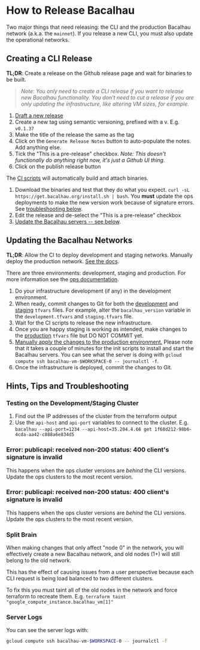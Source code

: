 # How to Release Bacalhau

Two major things that need releasing: the CLI and the production Bacalhau network (a.k.a. the `mainnet`). If you release a new CLI, you must also update the operational networks.

## Creating a CLI Release

**TL;DR**: Create a release on the Github release page and wait for binaries to be built.

> _Note: You only need to create a CLI release if you want to release new Bacalhau functionality. You don't need to cut a release if you are only updating the infrastructure, like altering VM sizes, for example._

1. [Draft a new release](https://github.com/filecoin-project/bacalhau/releases/new)
1. Create a new tag using semantic versioning, prefixed with a v. E.g. `v0.1.37`
1. Make the title of the release the same as the tag
1. Click on the `Generate Release Notes` button to auto-populate the notes. Add anything else.
1. Tick the "This is a pre-release" checkbox. _Note: This doesn't functionally do anything right now, it's just a Github UI thing._
1. Click on the publish release button

The [CI scripts](../.circleci) will automatically build and attach binaries.

1. Download the binaries and test that they do what you expect. `curl -sL https://get.bacalhau.org/install.sh | bash`. You **must** update the ops deployments to make the new version work because of signature errors. See [troubleshooting below](#hints-tips-and-troubleshooting).
1. Edit the release and de-select the "This is a pre-release" checkbox
1. [Update the Bacalhau servers -- see below](#updating-the-bacalhau-networks).

## Updating the Bacalhau Networks

**TL;DR**: Allow the CI to deploy development and staging networks. Manually deploy the production network. [See the docs](../ops/README.md).

There are three environments: development, staging and production. For more information see the [ops documentation](../ops/README.md).

1. Do your infrastructure development (if any) in the development environment.
1. When ready, commit changes to Git for both the [development](../ops/terraform/development.tfvars) and [staging](../ops/terraform/staging.tfvars) `tfvars` files. For example, alter the `bacalhau_version` variable in the `development.tfvars` and `staging.tfvars` file.
1. Wait for the CI scripts to release the new infrastructure.
1. Once you are happy staging is working as intended, make changes to the [production](../ops/terraform/production.tfvars) `tfvars` file but DO NOT COMMIT yet.
1. [Manually apply the changes to the production environment.](../ops/README.md#deploying-bacalhau-mainnet) Please note that it takes a couple of minutes for the init scripts to install and start the Bacalhau servers. You can see what the server is doing with `gcloud compute ssh bacalhau-vm-$WORKSPACE-0 -- journalctl -f`.
1. Once the infrastructure is deployed, commit the changes to Git.

## Hints, Tips and Troubleshooting

### Testing on the Development/Staging Cluster

1. Find out the IP addresses of the cluster from the terraform output
1. Use the `api-host` and `api-port` variables to connect to the cluster. E.g. `bacalhau --api-port=1234 --api-host=35.204.4.66 get 1f68d212-98b6-4cda-aa42-c888a6e834d5`

### Error: publicapi: received non-200 status: 400 client's signature is invalid

This happens when the ops cluster versions are _behind_ the CLI versions. Update the ops clusters to the most recent version.

### Error: publicapi: received non-200 status: 400 client's signature is invalid

This happens when the ops cluster versions are _behind_ the CLI versions. Update the ops clusters to the most recent version.

### Split Brain

When making changes that only affect "node 0" in the network, you will effectively create a new Bacalhau network, and old nodes (1+) will still belong to the old network.

This has the effect of causing issues from a user perspective because each CLI request is being load balanced to two different clusters.

To fix this you must taint all of the old nodes in the network and force terraform to recreate them. E.g. `terraform taint "google_compute_instance.bacalhau_vm[1]"`

### Server Logs

You can see the server logs with:

```bash
gcloud compute ssh bacalhau-vm-$WORKSPACE-0 -- journalctl -f
```
